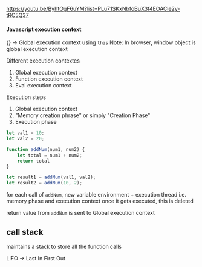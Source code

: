 https://youtu.be/ByhtOgF6uYM?list=PLu71SKxNbfoBuX3f4EOACle2y-tRC5Q37
#### Javascript execution context
{} -> Global execution context using `this`
Note: In browser, window object is global execution context

Different execution contextes
1. Global execution context
2. Function execution context
3. Eval execution context

Execution steps
1. Global execution context 
2. "Memory creation phrase" or simply "Creation Phase"
3. Execution phase

```Javascript
let val1 = 10;
let val2 = 20;

function addNum(num1, num2) {
	let total = num1 + num2;
	return total
}

let result1 = addNum(val1, val2);
let result2 = addNum(10, 2);
```

for each call of `addNum`, 
	new variable environment + execution thread
	i.e. memory phase and execution context
	once it gets executed, this is deleted

return value from `addNum` is sent to Global execution context


## call stack
maintains a stack to store all the function calls

LIFO -> Last In First Out